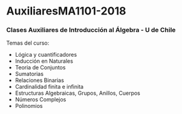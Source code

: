 # AuxiliaresMA1101-2018
### Clases Auxiliares de Introducción al Álgebra -  U de Chile
Temas del curso:
- Lógica y cuantificadores
- Inducción en Naturales
- Teoria de Conjuntos
- Sumatorias
- Relaciones Binarias
- Cardinalidad finita e infinita
- Estructuras Algebraicas, Grupos, Anillos, Cuerpos
- Números Complejos
- Polinomios

